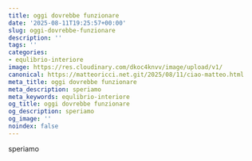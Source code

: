```yaml
---
title: oggi dovrebbe funzionare
date: '2025-08-11T19:25:57+00:00'
slug: oggi-dovrebbe-funzionare
description: ''
tags: ''
categories:
- equlibrio-interiore
image: https://res.cloudinary.com/dkoc4knvv/image/upload/v1/
canonical: https://matteoricci.net.git/2025/08/11/ciao-matteo.html
meta_title: oggi dovrebbe funzionare
meta_description: speriamo
meta_keywords: equlibrio-interiore
og_title: oggi dovrebbe funzionare
og_description: speriamo
og_image: ''
noindex: false
---
```


speriamo
